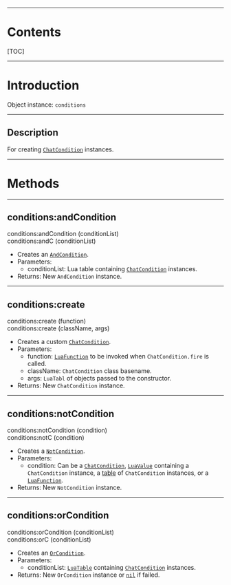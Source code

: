 
---
# Contents

[TOC]


---
# Introduction

Object instance: `conditions`


---
## Description

For creating [`ChatCondition`][ChatCondition] instances.


---
# Methods


---
## conditions:andCondition
<div class="function">
    conditions:andCondition <span class="paramlist">(conditionList)</span>
</div>
<div class="function">
    conditions:andC <span class="paramlist">(conditionList)</span>
</div>

- Creates an [`AndCondition`][AndCondition].
- Parameters:
    - <span class="param">conditionList:</span> Lua table containing
      [`ChatCondition`][ChatCondition] instances.
- Returns: New `AndCondition` instance.


---
## conditions:create
<div class="function">
    conditions:create <span class="paramlist">(function)</span>
</div>
<div class="function">
    conditions:create <span class="paramlist">(className, args)</span>
</div>

- Creates a custom [`ChatCondition`][ChatCondition].
- Parameters:
    - <span class="param">function:</span> [`LuaFunction`][LuaFunction] to be invoked when
      `ChatCondition.fire` is called.
    - <span class="param">className:</span> `ChatCondition` class basename.
    - <span class="param">args:</span> `LuaTabl` of objects passed to the constructor.
- Returns: New `ChatCondition` instance.


---
## conditions:notCondition
<div class="function">
    conditions:notCondition <span class="paramlist">(condition)</span>
</div>
<div class="function">
    conditions:notC <span class="paramlist">(condition)</span>
</div>

- Creates a [`NotCondition`][NotCondition].
- Parameters:
    - <span class="param">condition:</span> Can be a [`ChatCondition`][ChatCondition],
      [`LuaValue`][LuaValue] containing a `ChatCondition` instance, a [table][LuaTable] of
      `ChatCondition` instances, or a [`LuaFunction`][LuaFunction].
- Returns: New `NotCondition` instance.


---
## conditions:orCondition
<div class="function">
    conditions:orCondition <span class="paramlist">(conditionList)</span>
</div>
<div class="function">
    conditions:orC <span class="paramlist">(conditionList)</span>
</div>

- Creates an [`OrCondition`][OrCondition].
- Parameters:
    - <span class="param">conditionList:</span> [`LuaTable`][LuaTable] containing
      [`ChatCondition`][ChatCondition] instances.
- Returns: New `OrCondition` instance or [`nil`][LuaNil] if failed.


[AndCondition]: /reference/java/games/stendhal/server/entity/npc/condition/AndCondition.html
[ChatCondition]: /reference/java/games/stendhal/server/entity/npc/ChatCondition.html
[NotCondition]: /reference/java/games/stendhal/server/entity/npc/condition/NotCondition.html
[OrCondition]: /reference/java/games/stendhal/server/entity/npc/condition/OrCondition.html

[LuaFunction]: http://luaj.org/luaj/3.0/api/org/luaj/vm2/LuaFunction.html
[LuaNil]: http://luaj.org/luaj/3.0/api/org/luaj/vm2/LuaNil.html
[LuaTable]: http://luaj.org/luaj/3.0/api/org/luaj/vm2/LuaTable.html
[LuaValue]: http://luaj.org/luaj/3.0/api/org/luaj/vm2/LuaValue.html
